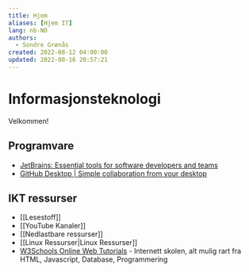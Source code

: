 ```yaml
---
title: Hjem
aliases: [Hjem IT]
lang: nb-NO
authors:
  - Sondre Grønås
created: 2022-08-12 04:00:00
updated: 2022-08-16 20:57:21
---
```

# Informasjonsteknologi
Velkommen!

## Programvare
- [JetBrains: Essential tools for software developers and teams](https://www.jetbrains.com/)
- [GitHub Desktop | Simple collaboration from your desktop](https://desktop.github.com/)

## IKT ressurser
- [[Lesestoff]]
- [[YouTube Kanaler]]
- [[Nedlastbare ressurser]]
- [[Linux Ressurser|Linux Ressurser]]
- [W3Schools Online Web Tutorials](https://w3schools.com) - Internett skolen, alt mulig rart fra HTML, Javascript, Database, Programmering